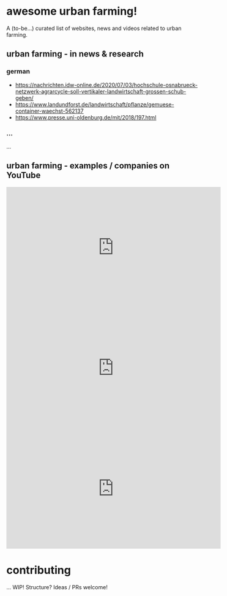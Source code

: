# awesome urban farming!

A (to-be...) curated list of websites, news and videos related to urban farming.

## urban farming - in news & research

### german

- https://nachrichten.idw-online.de/2020/07/03/hochschule-osnabrueck-netzwerk-agrarcycle-soll-vertikaler-landwirtschaft-grossen-schub-geben/ 
- https://www.landundforst.de/landwirtschaft/pflanze/gemuese-container-waechst-562137
- https://www.presse.uni-oldenburg.de/mit/2018/197.html

### ...

...

## urban farming - examples / companies on YouTube

<iframe width="560" height="315" src="https://www.youtube.com/embed/v441RhsR8aY" title="YouTube video player" frameborder="0" allow="accelerometer; autoplay; clipboard-write; encrypted-media; gyroscope; picture-in-picture" allowfullscreen></iframe>
<iframe width="560" height="315" src="https://www.youtube.com/embed/J9ZmXP-ZE8U" title="YouTube video player" frameborder="0" allow="accelerometer; autoplay; clipboard-write; encrypted-media; gyroscope; picture-in-picture" allowfullscreen></iframe>
<iframe width="560" height="315" src="https://www.youtube.com/embed/417Qbwn9yso" title="YouTube video player" frameborder="0" allow="accelerometer; autoplay; clipboard-write; encrypted-media; gyroscope; picture-in-picture" allowfullscreen></iframe>

# contributing

... WIP! Structure? Ideas / PRs welcome!
